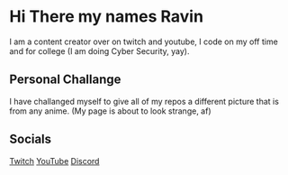 # Hi There my names Ravin
I am a content creator over on twitch and youtube, I code on my off time and for college (I am doing Cyber Security, yay).


## Personal Challange
I have challanged myself to give all of my repos a different picture that is from any anime. (My page is about to look strange, af)


## Socials
[Twitch](https://twitch.tv/ravinvt)
[YouTube](https://youtube.com/@ravinclaw)
[Discord](https://discord.gg/wDfhMb5gZ3)
